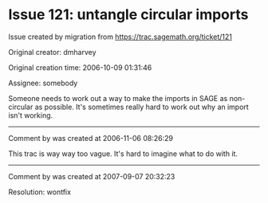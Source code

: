 # Issue 121: untangle circular imports

Issue created by migration from https://trac.sagemath.org/ticket/121

Original creator: dmharvey

Original creation time: 2006-10-09 01:31:46

Assignee: somebody

Someone needs to work out a way to make the imports in SAGE as non-circular as possible. It's sometimes really hard to work out why an import isn't working.



---

Comment by was created at 2006-11-06 08:26:29

This trac is way way too vague.  It's hard to imagine what to do with it.


---

Comment by was created at 2007-09-07 20:32:23

Resolution: wontfix
